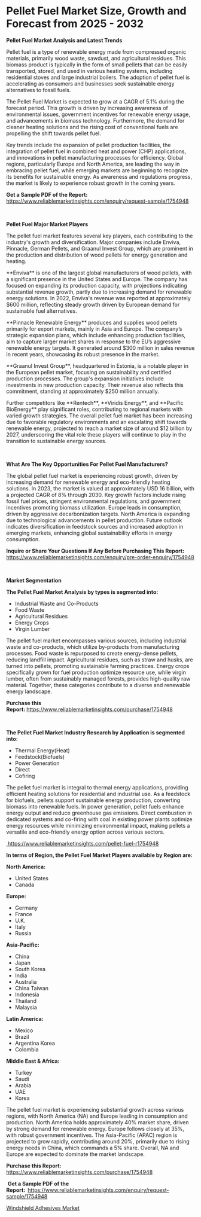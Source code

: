 <p><h1>Pellet Fuel Market Size, Growth and Forecast from 2025 - 2032</h1></p><p><strong>Pellet Fuel Market Analysis and Latest Trends</strong></p>
<p><p>Pellet fuel is a type of renewable energy made from compressed organic materials, primarily wood waste, sawdust, and agricultural residues. This biomass product is typically in the form of small pellets that can be easily transported, stored, and used in various heating systems, including residential stoves and large industrial boilers. The adoption of pellet fuel is accelerating as consumers and businesses seek sustainable energy alternatives to fossil fuels.</p><p>The Pellet Fuel Market is expected to grow at a CAGR of 5.1% during the forecast period. This growth is driven by increasing awareness of environmental issues, government incentives for renewable energy usage, and advancements in biomass technology. Furthermore, the demand for cleaner heating solutions and the rising cost of conventional fuels are propelling the shift towards pellet fuel. </p><p>Key trends include the expansion of pellet production facilities, the integration of pellet fuel in combined heat and power (CHP) applications, and innovations in pellet manufacturing processes for efficiency. Global regions, particularly Europe and North America, are leading the way in embracing pellet fuel, while emerging markets are beginning to recognize its benefits for sustainable energy. As awareness and regulations progress, the market is likely to experience robust growth in the coming years.</p></p>
<p><strong>Get a Sample PDF of the Report:&nbsp;</strong> <a href="https://www.reliablemarketinsights.com/enquiry/request-sample/1754948?utm_campaign=2951&utm_medium=2&utm_source=Github&utm_content=ia&utm_term=01042025&utm_id=pellet-fuel">https://www.reliablemarketinsights.com/enquiry/request-sample/1754948</a></p>
<p>&nbsp;</p>
<p><strong>Pellet Fuel Major Market Players</strong></p>
<p><p>The pellet fuel market features several key players, each contributing to the industry's growth and diversification. Major companies include Enviva, Pinnacle, German Pellets, and Graanul Invest Group, which are prominent in the production and distribution of wood pellets for energy generation and heating.</p><p>**Enviva** is one of the largest global manufacturers of wood pellets, with a significant presence in the United States and Europe. The company has focused on expanding its production capacity, with projections indicating substantial revenue growth, partly due to increasing demand for renewable energy solutions. In 2022, Enviva's revenue was reported at approximately $600 million, reflecting steady growth driven by European demand for sustainable fuel alternatives.</p><p>**Pinnacle Renewable Energy** produces and supplies wood pellets primarily for export markets, mainly in Asia and Europe. The company’s strategic expansion plans, which include enhancing production facilities, aim to capture larger market shares in response to the EU’s aggressive renewable energy targets. It generated around $300 million in sales revenue in recent years, showcasing its robust presence in the market. </p><p>**Graanul Invest Group**, headquartered in Estonia, is a notable player in the European pellet market, focusing on sustainability and certified production processes. The group's expansion initiatives include investments in new production capacity. Their revenue also reflects this commitment, standing at approximately $250 million annually.</p><p>Further competitors like **Rentech**, **Viridis Energy**, and **Pacific BioEnergy** play significant roles, contributing to regional markets with varied growth strategies. The overall pellet fuel market has been increasing due to favorable regulatory environments and an escalating shift towards renewable energy, projected to reach a market size of around $12 billion by 2027, underscoring the vital role these players will continue to play in the transition to sustainable energy sources.</p></p>
<p>&nbsp;</p>
<p><strong>What Are The Key Opportunities For Pellet Fuel Manufacturers?</strong></p>
<p><p>The global pellet fuel market is experiencing robust growth, driven by increasing demand for renewable energy and eco-friendly heating solutions. In 2023, the market is valued at approximately USD 16 billion, with a projected CAGR of 8% through 2030. Key growth factors include rising fossil fuel prices, stringent environmental regulations, and government incentives promoting biomass utilization. Europe leads in consumption, driven by aggressive decarbonization targets. North America is expanding due to technological advancements in pellet production. Future outlook indicates diversification in feedstock sources and increased adoption in emerging markets, enhancing global sustainability efforts in energy consumption.</p></p>
<p><strong>Inquire or Share Your Questions If Any Before Purchasing This Report:</strong> <a href="https://www.reliablemarketinsights.com/enquiry/pre-order-enquiry/1754948?utm_campaign=2951&utm_medium=2&utm_source=Github&utm_content=ia&utm_term=01042025&utm_id=pellet-fuel">https://www.reliablemarketinsights.com/enquiry/pre-order-enquiry/1754948</a></p>
<p>&nbsp;</p>
<p><strong>Market Segmentation</strong></p>
<p><strong>The Pellet Fuel Market Analysis by types is segmented into:</strong></p>
<p><ul><li>Industrial Waste and Co-Products</li><li>Food Waste</li><li>Agricultural Residues</li><li>Energy Crops</li><li>Virgin Lumber</li></ul></p>
<p><p>The pellet fuel market encompasses various sources, including industrial waste and co-products, which utilize by-products from manufacturing processes. Food waste is repurposed to create energy-dense pellets, reducing landfill impact. Agricultural residues, such as straw and husks, are turned into pellets, promoting sustainable farming practices. Energy crops specifically grown for fuel production optimize resource use, while virgin lumber, often from sustainably managed forests, provides high-quality raw material. Together, these categories contribute to a diverse and renewable energy landscape.</p></p>
<p><strong>Purchase this Report:&nbsp;</strong><a href="https://www.reliablemarketinsights.com/purchase/1754948?utm_campaign=2951&utm_medium=2&utm_source=Github&utm_content=ia&utm_term=01042025&utm_id=pellet-fuel">https://www.reliablemarketinsights.com/purchase/1754948</a></p>
<p>&nbsp;</p>
<p><strong>The Pellet Fuel Market Industry Research by Application is segmented into:</strong></p>
<p><ul><li>Thermal Energy(Heat)</li><li>Feedstock(Biofuels)</li><li>Power Generation</li><li>Direct</li><li>Cofiring</li></ul></p>
<p><p>The pellet fuel market is integral to thermal energy applications, providing efficient heating solutions for residential and industrial use. As a feedstock for biofuels, pellets support sustainable energy production, converting biomass into renewable fuels. In power generation, pellet fuels enhance energy output and reduce greenhouse gas emissions. Direct combustion in dedicated systems and co-firing with coal in existing power plants optimize energy resources while minimizing environmental impact, making pellets a versatile and eco-friendly energy option across various sectors.</p></p>
<p><a href="https://www.reliablemarketinsights.com/pellet-fuel-r1754948?utm_campaign=2951&utm_medium=2&utm_source=Github&utm_content=ia&utm_term=01042025&utm_id=pellet-fuel">&nbsp;https://www.reliablemarketinsights.com/pellet-fuel-r1754948</a></p>
<p><strong>In terms of Region, the Pellet Fuel Market Players available by Region are:</strong></p>
<p>
    <p> <strong> North America: </strong>
        <ul>
            <li>United States</li>
            <li>Canada</li>
        </ul>
        </p> 
    <p> <strong> Europe: </strong>
        <ul>
            <li>Germany</li>
            <li>France</li>
            <li>U.K.</li>
            <li>Italy</li>
            <li>Russia</li>
        </ul>
        </p> 
    <p> <strong> Asia-Pacific: </strong>
        <ul>
            <li>China</li>
            <li>Japan</li>
            <li>South Korea</li>
            <li>India</li>
            <li>Australia</li>
            <li>China Taiwan</li>
            <li>Indonesia</li>
            <li>Thailand</li>
            <li>Malaysia</li>
        </ul>
        </p> 
    <p> <strong> Latin America: </strong>
        <ul>
            <li>Mexico</li>
            <li>Brazil</li>
            <li>Argentina Korea</li>
            <li>Colombia</li>
        </ul>
        </p> 
    <p> <strong> Middle East & Africa: </strong>
        <ul>
            <li>Turkey</li>
            <li>Saudi</li>
            <li>Arabia</li>
            <li>UAE</li>
            <li>Korea</li>
        </ul>
    </p>
    </p>
<p><p>The pellet fuel market is experiencing substantial growth across various regions, with North America (NA) and Europe leading in consumption and production. North America holds approximately 40% market share, driven by strong demand for renewable energy. Europe follows closely at 35%, with robust government incentives. The Asia-Pacific (APAC) region is projected to grow rapidly, contributing around 20%, primarily due to rising energy needs in China, which commands a 5% share. Overall, NA and Europe are expected to dominate the market landscape.</p></p>
<p><strong>Purchase this Report: </strong><a href="https://www.reliablemarketinsights.com/purchase/1754948?utm_campaign=2951&utm_medium=2&utm_source=Github&utm_content=ia&utm_term=01042025&utm_id=pellet-fuel">https://www.reliablemarketinsights.com/purchase/1754948</a></p>
<p>&nbsp;<strong>Get a Sample PDF of the Report:&nbsp;&nbsp;</strong><a href="https://www.reliablemarketinsights.com/enquiry/request-sample/1754948?utm_campaign=2951&utm_medium=2&utm_source=Github&utm_content=ia&utm_term=01042025&utm_id=pellet-fuel">https://www.reliablemarketinsights.com/enquiry/request-sample/1754948</a></p>
<p><strong></strong></p>
<p><p><a href="https://github.com/carendesrochers299/Market-Research-Report-List-1/blob/main/windshield-adhesives-market.md?utm_campaign=2951&utm_medium=2&utm_source=Github&utm_content=ia&utm_term=01042025&utm_id=pellet-fuel">Windshield Adhesives Market</a></p></p>